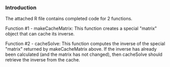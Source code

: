 ### Introduction

The attached R file contains completed code for 2 functions. 

Function #1 - makeCacheMatrix: This function creates a special "matrix" object that can cache its inverse.

Function #2 - cacheSolve: This function computes the inverse of the special "matrix" returned by makeCacheMatrix above. If the inverse has already been calculated (and the matrix has not changed), then cacheSolve should retrieve the inverse from the cache.